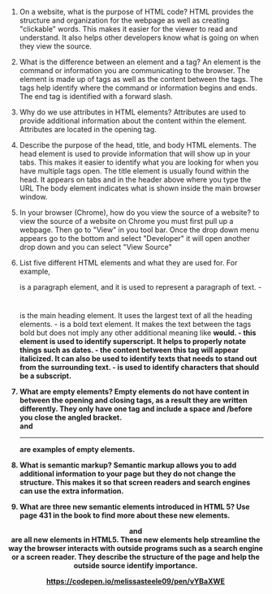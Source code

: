 1. On a website, what is the purpose of HTML code?
HTML provides the structure and organization for the webpage as well as creating "clickable" words. This makes it easier for the viewer to read and understand. It also helps other developers know what is going on when they view the source.

2. What is the difference between an element and a tag?
An element is the command or information you are communicating to the browser. The element is made up of tags as well as the content between the tags. The tags help identify where the command or information begins and ends. The end tag is identified with a forward slash.

3. Why do we use attributes in HTML elements?
Attributes are used to provide additional information about the content within the element. Attributes are located in the opening tag.

4. Describe the purpose of the head, title, and body HTML elements.
The head element is used to provide information that will show up in your tabs. This makes it easier to identify what you are looking for when you have multiple tags open.
The title element is usually found within the head. It appears on tabs and in the header above where you type the URL
The body element indicates what is shown inside the main browser window.

5. In your browser (Chrome), how do you view the source of a website?
to view the source of a website on Chrome you must first pull up a webpage. Then go to "View" in you tool bar. Once the drop down menu appears go to the bottom and select "Developer" it will open another drop down and you can select "View Source"

6. List five different HTML elements and what they are used for. For example, <p></p> is a paragraph element, and it is used to represent a paragraph of text.
-<h1></h1> is the main heading element. It uses the largest text of all the heading elements.
-<b></b> is a bold text element. It makes the text between the tags bold but does not imply any other additional meaning like <strong> would.
-<sup></sup> this element is used to identify superscript. It helps to properly notate things such as dates.
-<i></i> the content between this tag will appear italicized. It can also be used to identify texts that needs to stand out from the surrounding text.
-<sub></sub> is used to identify characters that should be a subscript.

7. What are empty elements?
Empty elements do not have content in between the opening and closing tags, as a result they are written differently. They only have one tag and include a space and /before you close the angled bracket. <br /> and <hr /> are examples of empty elements.

8. What is semantic markup?
Semantic markup allows you to add additional information to your page but they do not change the structure. This makes it so that screen readers and search engines can use the extra information.

9. What are three new semantic elements introduced in HTML 5? Use page 431 in the book to find more about these new elements.
<header> <article> and <footer> are all new elements in HTML5. These new elements help streamline the way the browser interacts with outside programs such as a search engine or a screen reader. They describe the structure of the page and help the outside source identify importance.

https://codepen.io/melissasteele09/pen/vYBaXWE
